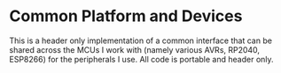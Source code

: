 # Common Platform and Devices

This is a header only implementation of a common interface that can be shared across the MCUs I work with (namely various AVRs, RP2040, ESP8266) for the peripherals I use. All code is portable and header only. 

